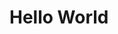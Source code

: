 <!--
layout: post
title: Hello World
date: 2015-06-28T19:32:59.449Z
comments: true
published: true
keywords:
description:
categories:
-->
# Hello World